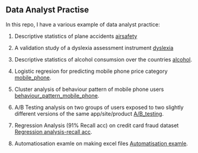 ## Data Analyst Practise

In this repo, I have a various example of data analyst practice:

1. Descriptive statistics of plane accidents [airsafety](https://github.com/MinaJovanovic/Data-Analysis-Practice/blob/main/Airsafety.ipynb)

2. A validation study of a dyslexia assessment instrument [dyslexia](https://github.com/MinaJovanovic/Data-Analysis-Practice/blob/main/Dyslexia-analysis.ipynb)

3. Descriptive statistics of alcohol consumsion over the countries [alcohol](https://github.com/MinaJovanovic/Data-Analysis-Practice/blob/main/Alocohol_consumpsion.ipynb).

4. Logistic regresion for predicting mobile phone price category [mobile_phone](https://github.com/MinaJovanovic/Data-Analysis-Practice/blob/main/Mobile_Price_Classification.ipynb).

5. Cluster analysis of behaviour pattern of mobile phone users [behaviour_pattern_mobile_phone](https://github.com/MinaJovanovic/Data-Analysis-Practice/blob/main/Mobile_Device_Usage_and_User_Behavior_Dataset.ipynb).

6. A/B Testing analysis on two groups of users exposed to two slightly different versions of the same app/site/product [A/B_testing](https://github.com/MinaJovanovic/Data-Analysis-Practice/blob/main/AB_testing.ipynb).

7. Regression Analysis (91% Recall acc) on credit card fraud dataset [Regression analysis-recall acc](https://github.com/minajovanovic/Data-Analysis-Practice/blob/main/credit_card_fraud.ipynb).

8. Automatiosation examle on making excel files [Automatisation examle]( https://github.com/minajovanovic/Data-Analysis-Practice/blob/main/MAKING_EXCEL_FILE.ipynb).
